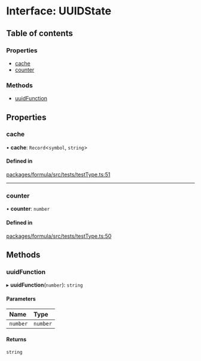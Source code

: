 # Interface: UUIDState

## Table of contents

### Properties

- [cache](UUIDState.md#cache)
- [counter](UUIDState.md#counter)

### Methods

- [uuidFunction](UUIDState.md#uuidfunction)

## Properties

### <a id="cache" name="cache"></a> cache

• **cache**: `Record`<`symbol`, `string`\>

#### Defined in

[packages/formula/src/tests/testType.ts:51](https://github.com/mashcard/mashcard/blob/main/packages/formula/src/tests/testType.ts#L51)

---

### <a id="counter" name="counter"></a> counter

• **counter**: `number`

#### Defined in

[packages/formula/src/tests/testType.ts:50](https://github.com/mashcard/mashcard/blob/main/packages/formula/src/tests/testType.ts#L50)

## Methods

### <a id="uuidfunction" name="uuidfunction"></a> uuidFunction

▸ **uuidFunction**(`number`): `string`

#### Parameters

| Name     | Type     |
| :------- | :------- |
| `number` | `number` |

#### Returns

`string`
